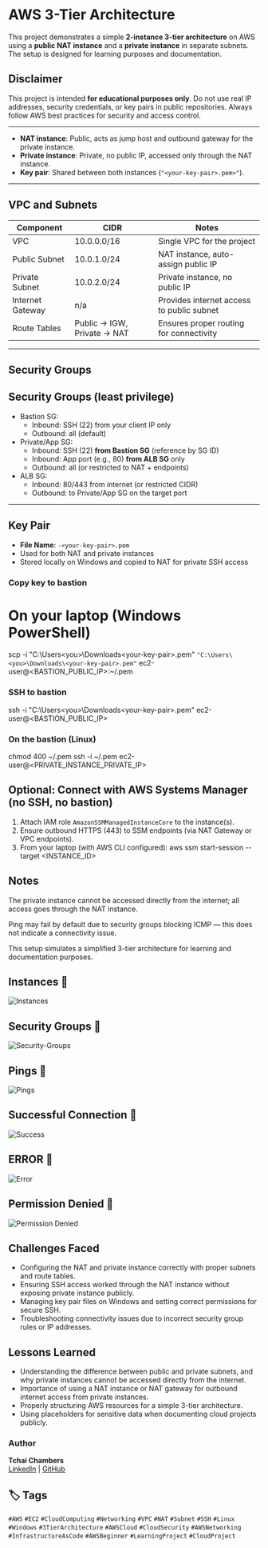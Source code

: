 # AWS 3-Tier Architecture

This project demonstrates a simple **2-instance 3-tier architecture** on AWS using a **public NAT instance** and a **private instance** in separate subnets. The setup is designed for learning purposes and documentation.


## Disclaimer

This project is intended **for educational purposes only**. Do not use real IP addresses, security credentials, or key pairs in public repositories. Always follow AWS best practices for security and access control.

---

- **NAT instance**: Public, acts as jump host and outbound gateway for the private instance.
- **Private instance**: Private, no public IP, accessed only through the NAT instance.
- **Key pair**: Shared between both instances (`"<your-key-pair>.pem>"`).

---

## VPC and Subnets

| Component         | CIDR          | Notes                                |
|------------------|---------------|--------------------------------------|
| VPC              | 10.0.0.0/16   | Single VPC for the project           |
| Public Subnet    | 10.0.1.0/24   | NAT instance, auto-assign public IP  |
| Private Subnet   | 10.0.2.0/24   | Private instance, no public IP       |
| Internet Gateway | n/a           | Provides internet access to public subnet |
| Route Tables     | Public → IGW, Private → NAT | Ensures proper routing for connectivity |

---

## Security Groups

## Security Groups (least privilege)
- Bastion SG:
  - Inbound: SSH (22) from your client IP only
  - Outbound: all (default)
- Private/App SG:
  - Inbound: SSH (22) **from Bastion SG** (reference by SG ID)
  - Inbound: App port (e.g., 80) **from ALB SG** only
  - Outbound: all (or restricted to NAT + endpoints)
- ALB SG:
  - Inbound: 80/443 from internet (or restricted CIDR)
  - Outbound: to Private/App SG on the target port

---

## Key Pair

- **File Name**: `-<your-key-pair>.pem`
- Used for both NAT and private instances
- Stored locally on Windows and copied to NAT for private SSH access

### Copy key to bastion
# On your laptop (Windows PowerShell)
scp -i "C:\Users\<you>\Downloads\<your-key-pair>.pem" `
    "C:\Users\<you>\Downloads\<your-key-pair>.pem" `
    ec2-user@<BASTION_PUBLIC_IP>:~/<your-key-pair>.pem

### SSH to bastion
ssh -i "C:\Users\<you>\Downloads\<your-key-pair>.pem" ec2-user@<BASTION_PUBLIC_IP>

### On the bastion (Linux)
chmod 400 ~/<your-key-pair>.pem
ssh -i ~/<your-key-pair>.pem ec2-user@<PRIVATE_INSTANCE_PRIVATE_IP>

## Optional: Connect with AWS Systems Manager (no SSH, no bastion)
1) Attach IAM role `AmazonSSMManagedInstanceCore` to the instance(s).
2) Ensure outbound HTTPS (443) to SSM endpoints (via NAT Gateway or VPC endpoints).
3) From your laptop (with AWS CLI configured):
aws ssm start-session --target <INSTANCE_ID>

## Notes

The private instance cannot be accessed directly from the internet; all access goes through the NAT instance.

Ping may fail by default due to security groups blocking ICMP — this does not indicate a connectivity issue.

This setup simulates a simplified 3-tier architecture for learning and documentation purposes.

## Instances 📸

![Instances](Screenshots/instances.png)

## Security Groups 📸

![Security-Groups](Screenshots/sec-group.png)

## Pings 📸

![Pings](Screenshots/ping.png)

## Successful Connection 📸

![Success](Screenshots/success.png)

## ERROR 📸

![Error](Screenshots/error.png)

## Permission Denied 📸 

![Permission Denied](Screenshots/permission-denied.png)

## Challenges Faced

- Configuring the NAT and private instance correctly with proper subnets and route tables.
- Ensuring SSH access worked through the NAT instance without exposing private instance publicly.
- Managing key pair files on Windows and setting correct permissions for secure SSH.
- Troubleshooting connectivity issues due to incorrect security group rules or IP addresses.

## Lessons Learned

- Understanding the difference between public and private subnets, and why private instances cannot be accessed directly from the internet.
- Importance of using a NAT instance or NAT gateway for outbound internet access from private instances.
- Properly structuring AWS resources for a simple 3-tier architecture.
- Using placeholders for sensitive data when documenting cloud projects publicly.


### Author
**Tchai Chambers**  
[LinkedIn](https://linkedin.com/in/tchaiwanda) | [GitHub](https://github.com/tchaiwanda)


## 🏷️ Tags

`#AWS` `#EC2` `#CloudComputing` `#Networking` `#VPC` `#NAT` `#Subnet` `#SSH` `#Linux` `#Windows` `#3TierArchitecture` `#AWSCloud` `#CloudSecurity` `#AWSNetworking` `#InfrastructureAsCode` `#AWSBeginner` `#LearningProject` `#CloudProject`
